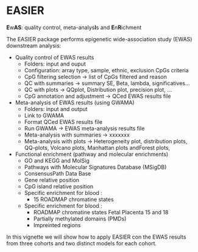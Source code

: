 # EASIER
**E**w**AS**: quality control, meta-analys**I**s and **E**n**R**ichment

The EASIER package performs epigenetic wide-association study (EWAS) downstream analysis:

* Quality control of EWAS results
   - Folders: input and ouput
   - Configuration: array type, sample, ethnic, exclusion CpGs criteria
   - CpG filtering selection -> list of CpGs filtered and reason
   - QC with summaries -> summary SE, Beta, lambda, significatives…
   - QC with plots -> QQplot, Distribution plot, precision plot, …
   - CpG annotation and adjustment -> QCed EWAS results file
* Meta-analysis of EWAS results (using GWAMA)
   - Folders: input and output
   - Link to GWAMA
   - Format QCed EWAS results file
   - Run GWAMA -> EWAS meta-analysis results file
   - Meta-analysis with summaries -> xxxxxxx
   - Meta-analysis with plots -> Heterogeneity plot, distribution plots, QQ-plots, Volcano plots, Manhattan plots andForest plots,
* Functional enrichment (pathway and molecular enrichments)
   - GO and KEGG and MolSig
   - Pathways with Molecular Signatures Database (MSigDB)
   - ConsensusPath Data Base
   - Gene relative position
   - CpG island relative position
   - Specific enrichment for blood : 
      - 15 ROADMAP chromatine states
   - Specific enrichment for blood : 
      - ROADMAP chromatine states Fetal Placenta 15 and 18  
      - Partially methylated domains (PMDs)
      - Impreinted regions


In this vignette we will show how to apply EASIER con the EWAS results from three cohorts and two distinct models for each cohort.
